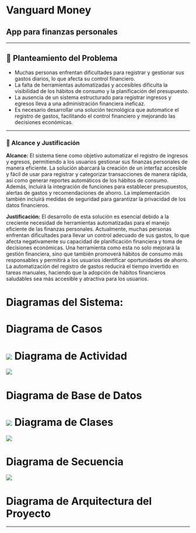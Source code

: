 ﻿# <a name="_5dewkgs132j8"></a>**Vanguard Money**
## <a name="_4mhyka30lxxp"></a>**App para finanzas personales**
-----
## <a name="_tk90k63j3g2y"></a>**📌 Planteamiento del Problema**
- Muchas personas enfrentan dificultades para registrar y gestionar sus gastos diarios, lo que afecta su control financiero.
- La falta de herramientas automatizadas y accesibles dificulta la visibilidad de los hábitos de consumo y la planificación del presupuesto.
- La ausencia de un sistema estructurado para registrar ingresos y egresos lleva a una administración financiera ineficaz.
- Es necesario desarrollar una solución tecnológica que automatice el registro de gastos, facilitando el control financiero y mejorando las decisiones económicas.

-----

### <a name="_fkb700jjyzjw"></a>**🎯 Alcance y Justificación**
**Alcance:** El sistema tiene como objetivo automatizar el registro de ingresos y egresos, permitiendo a los usuarios gestionar sus finanzas personales de manera eficiente. La solución abarcará la creación de un interfaz accesible y fácil de usar para registrar y categorizar transacciones de manera rápida, así como generar reportes automáticos de los hábitos de consumo. Además, incluirá la integración de funciones para establecer presupuestos, alertas de gastos y recomendaciones de ahorro. La implementación también incluirá medidas de seguridad para garantizar la privacidad de los datos financieros.

**Justificación:** El desarrollo de esta solución es esencial debido a la creciente necesidad de herramientas automatizadas para el manejo eficiente de las finanzas personales. Actualmente, muchas personas enfrentan dificultades para llevar un control adecuado de sus gastos, lo que afecta negativamente su capacidad de planificación financiera y toma de decisiones económicas. Una herramienta como esta no solo mejorará la gestión financiera, sino que también promoverá hábitos de consumo más responsables y permitirá a los usuarios identificar oportunidades de ahorro. La automatización del registro de gastos reducirá el tiempo invertido en tareas manuales, haciendo que la adopción de hábitos financieros saludables sea más accesible y atractiva para los usuarios.
# <a name="_i0wqbiu6l0j2"></a>**Diagramas del Sistema:**
# <a name="_s83s55gc77me"></a>**Diagrama de Casos**
![](/media/Aspose.Words.77629125-25fe-40f2-8e6b-ac9183c15a52.001.png)<a name="_uwfvc1weid5f"></a>
**Diagrama de Actividad**
==========================================================================================
![](/media/Aspose.Words.77629125-25fe-40f2-8e6b-ac9183c15a52.002.png)
# <a name="_2gwz14qhx4t0"></a>**Diagrama de Base de Datos**
![](/media/Aspose.Words.77629125-25fe-40f2-8e6b-ac9183c15a52.003.png)
<a name="_zg38l35flkg3"></a>
**Diagrama de Clases**
============================
![](/media/Aspose.Words.77629125-25fe-40f2-8e6b-ac9183c15a52.004.png)
# <a name="_xxpej9naa7l"></a>**Diagrama de Secuencia**
![](/media/Aspose.Words.77629125-25fe-40f2-8e6b-ac9183c15a52.005.png)
# <a name="_askttiaavfcy"></a>**Diagrama de Arquitectura del Proyecto**




-----

